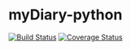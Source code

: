 # myDiary-python
[![Build Status](https://travis-ci.com/andrewinsoul/myDiary-python.svg?branch=develop)](https://travis-ci.com/andrewinsoul/myDiary-python)
[![Coverage Status](https://coveralls.io/repos/github/andrewinsoul/myDiary-python/badge.svg?branch=develop)](https://coveralls.io/github/andrewinsoul/myDiary-python?branch=develop)

